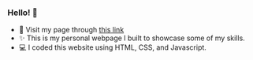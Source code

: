 ### Hello! 👋 

- 🌱 Visit my page through [this link](https://allydavis00.github.io/)
- ✨ This is my personal webpage I built to showcase some of my skills.
- 💻 I coded this website using HTML, CSS, and Javascript.
